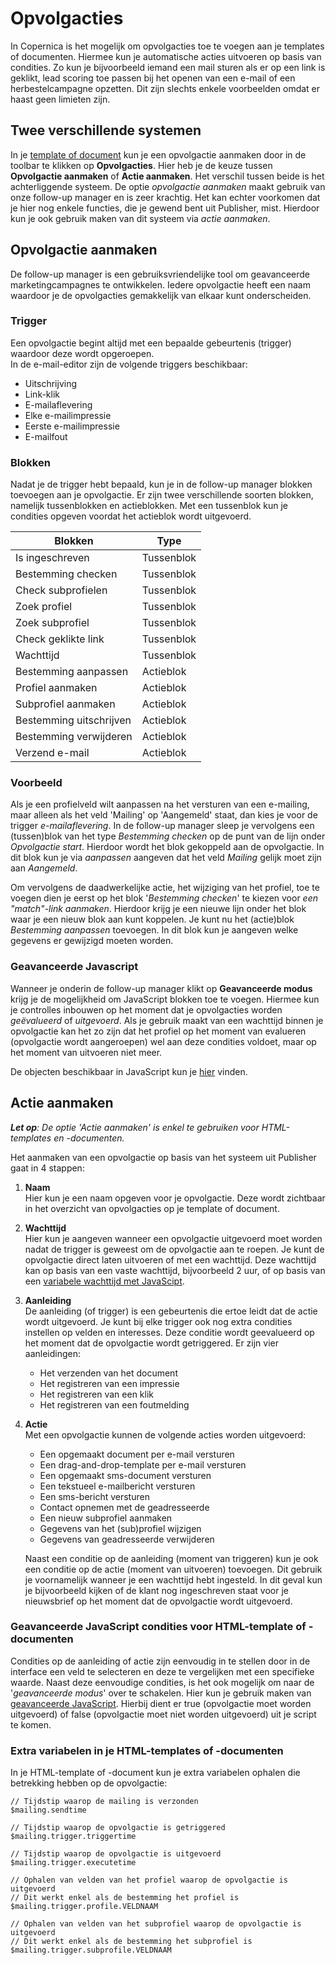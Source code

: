 # Opvolgacties

In Copernica is het mogelijk om opvolgacties toe te voegen aan je templates of documenten. Hiermee kun je automatische acties uitvoeren op basis van condities. Zo kun je bijvoorbeeld iemand een mail sturen als er op een link is geklikt, lead scoring toe passen bij het openen van een e-mail of een herbestelcampagne opzetten. Dit zijn slechts enkele voorbeelden omdat er haast geen limieten zijn.

## Twee verschillende systemen
In je [template of document](https://ms.copernica.com/#/design/) kun je een opvolgactie aanmaken door in de toolbar te klikken op **Opvolgacties**. Hier heb je de keuze tussen **Opvolgactie aanmaken** of **Actie aanmaken**. Het verschil tussen beide is het achterliggende systeem. De optie _opvolgactie aanmaken_ maakt gebruik van onze follow-up manager en is zeer krachtig. Het kan echter voorkomen dat je hier nog enkele functies, die je gewend bent uit Publisher, mist. Hierdoor kun je ook gebruik maken van dit systeem via _actie aanmaken_.

## Opvolgactie aanmaken
De follow-up manager is een gebruiksvriendelijke tool om geavanceerde marketingcampagnes te ontwikkelen. 
Iedere opvolgactie heeft een naam waardoor je de opvolgacties gemakkelijk van elkaar kunt onderscheiden.

### Trigger
Een opvolgactie begint altijd met een bepaalde gebeurtenis (trigger) waardoor deze wordt opgeroepen.  
In de e-mail-editor zijn de volgende triggers beschikbaar:
- Uitschrijving
- Link-klik
- E-mailaflevering
- Elke e-mailimpressie
- Eerste e-mailimpressie
- E-mailfout

### Blokken
Nadat je de trigger hebt bepaald, kun je in de follow-up manager blokken toevoegen aan je opvolgactie. Er zijn twee verschillende soorten blokken, namelijk tussenblokken en actieblokken. Met een tussenblok kun je condities opgeven voordat het actieblok wordt uitgevoerd.

| Blokken                 | Type                                                                                                    |
|-------------------------|---------------------------------------------------------------------------------------------------------|
| Is ingeschreven         | Tussenblok                                                                                              |
| Bestemming checken      | Tussenblok                                                                                              |
| Check subprofielen      | Tussenblok                                                                                              |
| Zoek profiel            | Tussenblok                                                                                              |
| Zoek subprofiel         | Tussenblok                                                                                              |
| Check geklikte link     | Tussenblok                                                                                              |
| Wachttijd               | Tussenblok                                                                                              |
| Bestemming aanpassen    | Actieblok                                                                                               |
| Profiel aanmaken        | Actieblok                                                                                               |
| Subprofiel aanmaken     | Actieblok                                                                                               |
| Bestemming uitschrijven | Actieblok                                                                                               |
| Bestemming verwijderen  | Actieblok                                                                                               |
| Verzend e-mail          | Actieblok                                                                                               |

### Voorbeeld
Als je een profielveld wilt aanpassen na het versturen van een e-mailing, maar alleen als het veld 'Mailing' op 'Aangemeld' staat, dan kies je voor de trigger _e-mailaflevering_. In de follow-up manager sleep je vervolgens een (tussen)blok van het type _Bestemming checken_ op de punt van de lijn onder _Opvolgactie start_. Hierdoor wordt het blok gekoppeld aan de opvolgactie. In dit blok kun je via _aanpassen_ aangeven dat het veld _Mailing_ gelijk moet zijn aan _Aangemeld_. 

Om vervolgens de daadwerkelijke actie, het wijziging van het profiel, toe te voegen dien je eerst op het blok '_Bestemming checken_' te kiezen voor _een "match"-link aanmaken_. Hierdoor krijg je een nieuwe lijn onder het blok waar je een nieuw blok aan kunt koppelen. Je kunt nu het (actie)blok _Bestemming aanpassen_ toevoegen. In dit blok kun je aangeven welke gegevens er gewijzigd moeten worden.

### Geavanceerde Javascript 
Wanneer je onderin de follow-up manager klikt op **Geavanceerde modus** krijg je de mogelijkheid om JavaScript blokken toe te voegen. Hiermee kun je controlles inbouwen op het moment dat je opvolgacties worden _geëvalueerd_ of _uitgevoerd_. Als je gebruik maakt van een wachttijd binnen je opvolgactie kan het zo zijn dat het profiel op het moment van evalueren (opvolgactie wordt aangeroepen) wel aan deze condities voldoet, maar op het moment van uitvoeren niet meer.

De objecten beschikbaar in JavaScript kun je [hier](./data-object) vinden.

## Actie aanmaken
_**Let op**: De optie 'Actie aanmaken' is enkel te gebruiken voor HTML-templates en -documenten._

Het aanmaken van een opvolgactie op basis van het systeem uit Publisher gaat in 4 stappen:

1) **Naam**  
Hier kun je een naam opgeven voor je opvolgactie. Deze wordt zichtbaar in het overzicht van opvolgacties op je template of document.
2) **Wachttijd**  
Hier kun je aangeven wanneer een opvolgactie uitgevoerd moet worden nadat de trigger is geweest om de opvolgactie aan te roepen. Je kunt de opvolgactie direct laten uitvoeren of met een wachttijd. Deze wachttijd kan op basis van een vaste wachttijd, bijvoorbeeld 2 uur, of op basis van een [variabele wachttijd met JavaScipt](./advanced-javascript-conditions).
3) **Aanleiding**  
De aanleiding (of trigger) is een gebeurtenis die ertoe leidt dat de actie wordt uitgevoerd. Je kunt bij elke trigger ook nog extra condities instellen op velden en interesses. Deze conditie wordt geevalueerd op het moment dat de opvolgactie wordt getriggered. Er zijn vier aanleidingen:
    - Het verzenden van het document
    - Het registreren van een impressie
    - Het registreren van een klik
    - Het registreren van een foutmelding
4) **Actie**  
Met een opvolgactie kunnen de volgende acties worden uitgevoerd:
    - Een opgemaakt document per e-mail versturen
    - Een drag-and-drop-template per e-mail versturen
    - Een opgemaakt sms-document versturen
    - Een tekstueel e-mailbericht versturen
    - Een sms-bericht versturen
    - Contact opnemen met de geadresseerde
    - Een nieuw subprofiel aanmaken
    - Gegevens van het (sub)profiel wijzigen
    - Gegevens van geadresseerde verwijderen  
    
    Naast een conditie op de aanleiding (moment van triggeren) kun je ook een conditie op de actie (moment van uitvoeren) toevoegen. Dit gebruik je voornamelijk wanneer je een wachttijd hebt ingesteld. In dit geval kun je bijvoorbeeld kijken of de klant nog ingeschreven staat voor je nieuwsbrief op het moment dat de opvolgactie wordt uitgevoerd. 
    
### Geavanceerde JavaScript condities voor HTML-template of -documenten
Condities op de aanleiding of actie zijn eenvoudig in te stellen door in de interface een veld te selecteren en deze te vergelijken met een specifieke waarde. Naast deze eenvoudige condities, is het ook mogelijk om naar de '_geavanceerde modus_' over te schakelen. Hier kun je gebruik maken van [geavanceerde JavaScript](./advanced-javascript-conditions). Hierbij dient er true (opvolgactie moet worden uitgevoerd) of false (opvolgactie moet niet worden uitgevoerd) uit je script te komen.

### Extra variabelen in je HTML-templates of -documenten
In je HTML-template of -document kun je extra variabelen ophalen die betrekking hebben op de opvolgactie:
```
// Tijdstip waarop de mailing is verzonden
$mailing.sendtime

// Tijdstip waarop de opvolgactie is getriggered
$mailing.trigger.triggertime

// Tijdstip waarop de opvolgactie is uitgevoerd
$mailing.trigger.executetime

// Ophalen van velden van het profiel waarop de opvolgactie is uitgevoerd
// Dit werkt enkel als de bestemming het profiel is
$mailing.trigger.profile.VELDNAAM

// Ophalen van velden van het subprofiel waarop de opvolgactie is uitgevoerd
// Dit werkt enkel als de bestemming het subprofiel is
$mailing.trigger.subprofile.VELDNAAM
```
